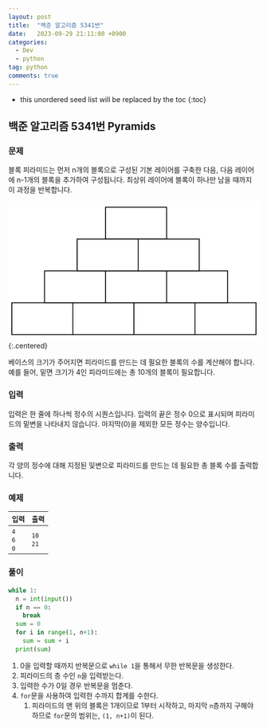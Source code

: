 ```yaml
---
layout: post
title:  "백준 알고리즘 5341번"
date:   2023-09-29 21:11:00 +0900
categories: 
  - Dev
  - python
tag: python
comments: true
---
```


* this unordered seed list will be replaced by the toc
{:toc}

## 백준 알고리즘 5341번 Pyramids

### 문제

블록 피라미드는 먼저 n개의 블록으로 구성된 기본 레이어를 구축한 다음, 다음 레이어에 n-1개의 블록을 추가하여 구성됩니다. 최상위 레이어에 블록이 하나만 남을 때까지 이 과정을 반복합니다.

![블록 피라미드](../../assets/img/python/baekjoon_5341.png){:.centered}

베이스의 크기가 주어지면 피라미드를 만드는 데 필요한 블록의 수를 계산해야 합니다. 예를 들어, 밑면 크기가 4인 피라미드에는 총 10개의 블록이 필요합니다.

### 입력

입력은 한 줄에 하나씩 정수의 시퀀스입니다. 입력의 끝은 정수 0으로 표시되며 피라미드의 밑변을 나타내지 않습니다. 마지막(0)을 제외한 모든 정수는 양수입니다.

### 출력

각 양의 정수에 대해 지정된 및변으로 피라미드를 만드는 데 필요한 총 블록 수를 출력합니다.

### 예제

| 입력 | 출력 |
| --- | --- |
| `4` <br/> `6` <br/> `0` | `10` <br/> `21` |


### 풀이

```py
while 1:
  n = int(input())
  if n == 0:
    break
  sum = 0
  for i in range(1, n+1):
    sum = sum + i
  print(sum)
```

1. 0을 입력할 때까지 반복문으로 `while 1`을 통해서 무한 반복문을 생성한다.
2. 피라미드의 층 수인 `n`을 입력받는다.
3. 입력한 수가 0일 경우 반복문을 멈춘다.
4. `for`문을 사용하여 입력한 수까지 합계를 수한다.
   1. 피라미드의 맨 위의 블록은 1개이므로 1부터 시작하고, 마지막 `n`층까지 구해야 하므로 `for`문의 범위는, `(1, n+1)`이 된다.